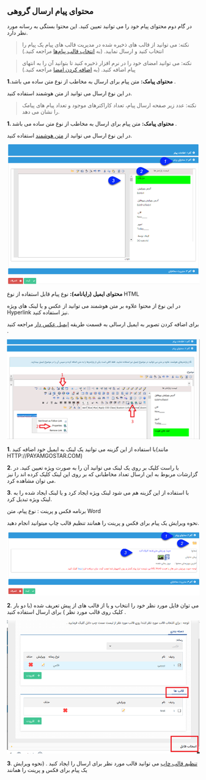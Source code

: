 ﻿## محتوای پیام ارسال گروهی
 
 
در  گام دوم محتوای پیام خود را می توانید تعیین کنید. این محتوا بستگی به رسانه مورد نظر دارد.

> نکته: می توانید از قالب های ذخیره شده در مدیریت قالب های پیام یک پیام را انتخاب کنید و ارسال نمایید. (به [انتخاب قالب پیام‌ها]( https://github.com/1stco/PayamGostarDocs/blob/master/help2.5.4/Basic-Information/Model-message-management/Model-message-management.md) مراجعه کنید.)


> نکته: می توانید امضای خود را در نرم افزار ذخیره کنید تا بتوانید آن را به انتهای پیام اضافه کنید. (به  [اضافه کردن امضا](https://github.com/1stco/PayamGostarDocs/blob/master/help2.5.4/Marketing/moshtarak-abzar/gam-do/add-a-signature/add-a-sign.md) مراجعه کنید.)

**1.محتوای پیامک:** متن پیام برای ارسال به مخاطب از نوع متن ساده می باشد .

در این نوع ارسال می توانید از متن هوشمند  استفاده کنید.

> نکته: عدد زیر صفحه ارسال پیام، تعداد کاراکترهای موجود و تعداد پیام های پیامک را نشان می دهد.

**1. محتوای پیامک:** متن پیام برای ارسال به مخاطب از نوع متن ساده می باشد .

در این نوع ارسال می توانید از  [متن هوشمند](https://github.com/1stco/PayamGostarDocs/blob/master/help2.5.4/Marketing/matn-hoshmand/matn-hoshmand.md) استفاده کنید.


![](advertise-tools8.png)

**محتوای ایمیل (رایانامه):** نوع پیام قابل استفاده از نوع  HTML

در این نوع از محتوا علاوه بر متن هوشمند می توانید از عکس و یا لینک های ویژه Hyperlink نیز استفاده کنید.

برای اضافه کردن تصویر به ایمیل ارسالی به قسمت طریقه  [ایمیل عکس دار](https://github.com/1stco/PayamGostarDocs/blob/master/help2.5.4/Marketing/email/Photo-email/Photo-email.md) مراجعه کنید .

![](7.png)

**1**. با استفاده از این گزینه می توانید یک لینک به ایمیل خود اضافه کنید(مانند HTTP://PAYAMGOSTAR.COM)

**2**. با راست کلیک بر روی یک لینک می توانید آن را به صورت ویژه تعیین کنید. در گزارشات مربوط به این ارسال تعداد مخاطبانی که بر روی این لینک کلیک کرده اند را نیز می توان مشاهده کرد.

**3**. با استفاده از این گزینه هم می شود لینک ویژه ایجاد کرد و یا لینک ایجاد شده را به لینک ویژه تبدیل کرد.

برنامه  فکس و پرینت : نوع پیام، متن Word

نحوه ویرایش یک پیام برای فکس و پرینت را همانند تنظیم قالب چاپ میتوانید انجام دهید.


![](advertise-tools10.png)

**2**. می توان  فایل مورد نظر خود را انتخاب و یا از قالب های از پیش تعریف شده (با دو بار کلیک روی قالب مورد نظر )  برای   ارسال استفاده کنید .

![](8.png)


 **3**.  [تنظیم قالب چاپ](https://github.com/1stco/PayamGostarDocs/blob/master/help2.5.4/Settings/Personalization-crm/Overview/General-information/Set-the-print-template/Set-the-print-template.md) می توانید قالب مورد نظر برای ارسال را ایجاد کنید .  (نحوه ویرایش یک پیام برای فکس و پرینت را همانند
 
 









